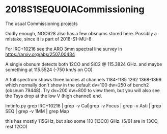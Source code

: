 # 2018S1SEQUOIACommissioning 

The usual Commissioning projects

Oddly enough, NGC628 also has a few obsnums stored here. Possibly a mistake, since it
is part of 2018-S1-MU-8

For IRC+10216 see the ARO 3mm spectral line survey in https://arxiv.org/abs/2507.00434

A single obsnum detects both 12CO and SiC2 @ 115.3824 GHz. and maybe something at 115.5524 (-750 km/s on CO)

A full spectrum shows three birdies at channels
   1184-1185
   1262
   1368-1369
which normally don't show in the default dv=100 dw=250 of bench2 (obsnum 79448).
Try dv=200 dw=800 to view them,  but you will also see the Tsys drop at the low V (high channel) end.

lmtinfo.py grep IRC+10216  | grep -v Cal|grep -v Focus | grep -v Asti | grep SEQ | grep -v 1MM | grep Map

this has mostly 115GHz, but also some 110 (13CO) GHz.    (5/61 are in 13CO, rest 12CO)

